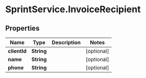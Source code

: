 # SprintService.InvoiceRecipient

## Properties

Name | Type | Description | Notes
------------ | ------------- | ------------- | -------------
**clientId** | **String** |  | [optional] 
**name** | **String** |  | [optional] 
**phone** | **String** |  | [optional] 


